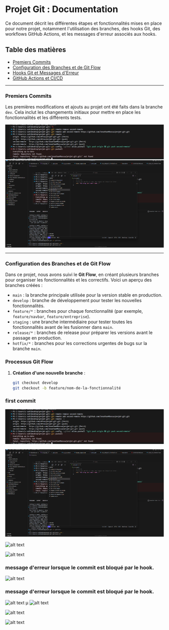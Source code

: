 # Projet Git : Documentation

Ce document décrit les différentes étapes et fonctionnalités mises en place pour notre projet, notamment l'utilisation des branches, des hooks Git, des workflows GitHub Actions, et les messages d'erreur associés aux hooks.

## Table des matières
- [Premiers Commits](#premiers-commits)
- [Configuration des Branches et de Git Flow](#configuration-des-branches-et-de-git-flow)
- [Hooks Git et Messages d'Erreur](#hooks-git-et-messages-derreur)
- [GitHub Actions et CI/CD](#github-actions-et-cicd)

---

### Premiers Commits

Les premières modifications et ajouts au projet ont été faits dans la branche `dev`. Cela inclut les changements initiaux pour mettre en place les fonctionnalités et les différents tests.

![Premier Commit](image.png)
![Premier Commit - Détail](image-1.png)

---

### Configuration des Branches et de Git Flow

Dans ce projet, nous avons suivi le **Git Flow**, en créant plusieurs branches pour organiser les fonctionnalités et les correctifs. Voici un aperçu des branches créées :

- `main` : la branche principale utilisée pour la version stable en production.
- `develop` : branche de développement pour tester les nouvelles fonctionnalités.
- `feature/*` : branches pour chaque fonctionnalité (par exemple, `feature/navbar`, `feature/entreprise`).
- `staging` : une branche intermédiaire pour tester toutes les fonctionnalités avant de les fusionner dans `main`.
- `release/*` : branches de release pour préparer les versions avant le passage en production.
- `hotfix/*` : branches pour les corrections urgentes de bugs sur la branche `main`.

### Processus Git Flow
1. **Création d'une nouvelle branche** :
   ```bash
   git checkout develop
   git checkout -b feature/nom-de-la-fonctionnalité


### first commit
![alt text](image.png)

![alt text](image-1.png)



![alt text](image-2.png)

![alt text](image-3.png)

### message d'erreur lorsque le commit est bloqué par le hook.
![alt text](image-4.png)

### message d'erreur lorsque le commit est bloqué par le hook.
![alt text](image-5.png)
µ
![alt text](image-6.png)

![alt text](image-7.png)

![alt text](image-8.png)
